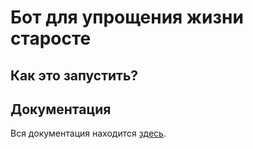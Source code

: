 # Бот для упрощения жизни старосте

## Как это запустить?

## Документация

Вся документация находится [здесь](./docs/README.md).
